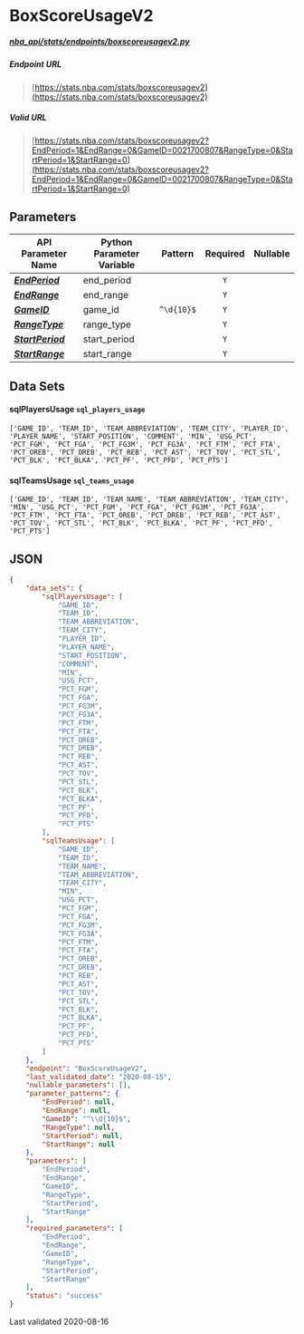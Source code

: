 # BoxScoreUsageV2
##### [nba_api/stats/endpoints/boxscoreusagev2.py](https://github.com/swar/nba_api/blob/master/src/nba_api/stats/endpoints/boxscoreusagev2.py)

##### Endpoint URL
>[https://stats.nba.com/stats/boxscoreusagev2](https://stats.nba.com/stats/boxscoreusagev2)

##### Valid URL
>[https://stats.nba.com/stats/boxscoreusagev2?EndPeriod=1&EndRange=0&GameID=0021700807&RangeType=0&StartPeriod=1&StartRange=0](https://stats.nba.com/stats/boxscoreusagev2?EndPeriod=1&EndRange=0&GameID=0021700807&RangeType=0&StartPeriod=1&StartRange=0)

## Parameters
API Parameter Name | Python Parameter Variable | Pattern | Required | Nullable
------------ | ------------ | :-----------: | :---: | :---:
[_**EndPeriod**_](https://github.com/swar/nba_api/blob/master/docs/nba_api/stats/library/parameters.md#EndPeriod) | end_period |  | `Y` |  | 
[_**EndRange**_](https://github.com/swar/nba_api/blob/master/docs/nba_api/stats/library/parameters.md#EndRange) | end_range |  | `Y` |  | 
[_**GameID**_](https://github.com/swar/nba_api/blob/master/docs/nba_api/stats/library/parameters.md#GameID) | game_id | `^\d{10}$` | `Y` |  | 
[_**RangeType**_](https://github.com/swar/nba_api/blob/master/docs/nba_api/stats/library/parameters.md#RangeType) | range_type |  | `Y` |  | 
[_**StartPeriod**_](https://github.com/swar/nba_api/blob/master/docs/nba_api/stats/library/parameters.md#StartPeriod) | start_period |  | `Y` |  | 
[_**StartRange**_](https://github.com/swar/nba_api/blob/master/docs/nba_api/stats/library/parameters.md#StartRange) | start_range |  | `Y` |  | 

## Data Sets
#### sqlPlayersUsage `sql_players_usage`
```text
['GAME_ID', 'TEAM_ID', 'TEAM_ABBREVIATION', 'TEAM_CITY', 'PLAYER_ID', 'PLAYER_NAME', 'START_POSITION', 'COMMENT', 'MIN', 'USG_PCT', 'PCT_FGM', 'PCT_FGA', 'PCT_FG3M', 'PCT_FG3A', 'PCT_FTM', 'PCT_FTA', 'PCT_OREB', 'PCT_DREB', 'PCT_REB', 'PCT_AST', 'PCT_TOV', 'PCT_STL', 'PCT_BLK', 'PCT_BLKA', 'PCT_PF', 'PCT_PFD', 'PCT_PTS']
```

#### sqlTeamsUsage `sql_teams_usage`
```text
['GAME_ID', 'TEAM_ID', 'TEAM_NAME', 'TEAM_ABBREVIATION', 'TEAM_CITY', 'MIN', 'USG_PCT', 'PCT_FGM', 'PCT_FGA', 'PCT_FG3M', 'PCT_FG3A', 'PCT_FTM', 'PCT_FTA', 'PCT_OREB', 'PCT_DREB', 'PCT_REB', 'PCT_AST', 'PCT_TOV', 'PCT_STL', 'PCT_BLK', 'PCT_BLKA', 'PCT_PF', 'PCT_PFD', 'PCT_PTS']
```


## JSON
```json
{
    "data_sets": {
        "sqlPlayersUsage": [
            "GAME_ID",
            "TEAM_ID",
            "TEAM_ABBREVIATION",
            "TEAM_CITY",
            "PLAYER_ID",
            "PLAYER_NAME",
            "START_POSITION",
            "COMMENT",
            "MIN",
            "USG_PCT",
            "PCT_FGM",
            "PCT_FGA",
            "PCT_FG3M",
            "PCT_FG3A",
            "PCT_FTM",
            "PCT_FTA",
            "PCT_OREB",
            "PCT_DREB",
            "PCT_REB",
            "PCT_AST",
            "PCT_TOV",
            "PCT_STL",
            "PCT_BLK",
            "PCT_BLKA",
            "PCT_PF",
            "PCT_PFD",
            "PCT_PTS"
        ],
        "sqlTeamsUsage": [
            "GAME_ID",
            "TEAM_ID",
            "TEAM_NAME",
            "TEAM_ABBREVIATION",
            "TEAM_CITY",
            "MIN",
            "USG_PCT",
            "PCT_FGM",
            "PCT_FGA",
            "PCT_FG3M",
            "PCT_FG3A",
            "PCT_FTM",
            "PCT_FTA",
            "PCT_OREB",
            "PCT_DREB",
            "PCT_REB",
            "PCT_AST",
            "PCT_TOV",
            "PCT_STL",
            "PCT_BLK",
            "PCT_BLKA",
            "PCT_PF",
            "PCT_PFD",
            "PCT_PTS"
        ]
    },
    "endpoint": "BoxScoreUsageV2",
    "last_validated_date": "2020-08-15",
    "nullable_parameters": [],
    "parameter_patterns": {
        "EndPeriod": null,
        "EndRange": null,
        "GameID": "^\\d{10}$",
        "RangeType": null,
        "StartPeriod": null,
        "StartRange": null
    },
    "parameters": [
        "EndPeriod",
        "EndRange",
        "GameID",
        "RangeType",
        "StartPeriod",
        "StartRange"
    ],
    "required_parameters": [
        "EndPeriod",
        "EndRange",
        "GameID",
        "RangeType",
        "StartPeriod",
        "StartRange"
    ],
    "status": "success"
}
```

Last validated 2020-08-16